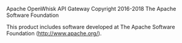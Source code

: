 Apache OpenWhisk API Gateway
Copyright 2016-2018 The Apache Software Foundation

This product includes software developed at
The Apache Software Foundation (http://www.apache.org/).
